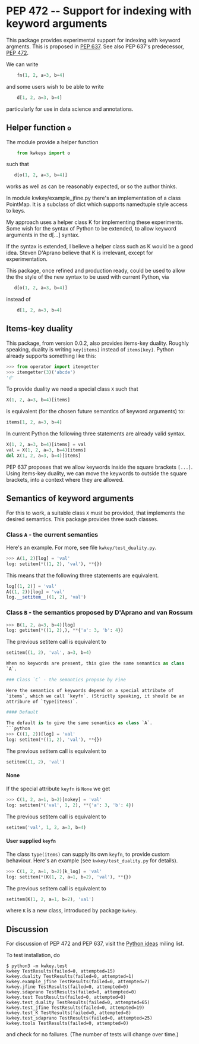 # PEP 472 -- Support for indexing with keyword arguments

This package provides experimental support for indexing with keyword
argments. This is proposed in [PEP
637](https://www.python.org/dev/peps/pep-0637/). See also PEP 637's
predecessor, [PEP 472](https://www.python.org/dev/peps/pep-0472/).

We can write
```python
    fn(1, 2, a=3, b=4)
```
and some users wish to be able to write
```python
    d[1, 2, a=3, b=4]
```
particularly for use in data science and annotations.


## Helper function `o`

The module provide a helper function
```python
    from kwkeys import o
```
such that
```python
   d[o(1, 2, a=3, b=4)]
```
works as well as can be reasonably expected, or so the author thinks.

In module kwkey/example_jfine.py there's an implementation of a class
PointMap. It is a subclass of dict which supports namedtuple style
access to keys.

My approach uses a helper class K for implementing these
experiments. Some wish for the syntax of Python to be extended, to
allow keyword arguments in the d[...] syntax.

If the syntax is extended, I believe a helper class such as K would be
a good idea.  Steven D'Aprano believe that K is irrelevant, except for
experimentation.

This package, once refined and production ready, could be used to
allow the the style of the new syntax to be used with current Python,
via
```python
   d[o(1, 2, a=3, b=4)]
```
instead of
```python
    d[1, 2, a=3, b=4]
```

## Items-key duality

This package, from version 0.0.2, also provides items-key
duality. Roughly speaking, duality is writing `key[items]` instead of
`items[key]`. Python already supports something like this:

```python
>>> from operator import itemgetter
>>> itemgetter(3)('abcde')
'd'
```

To provide duality we need a special class `X` such that

```python
X(1, 2, a=3, b=4)[items]
```

is equivalent (for the chosen future semantics of keyword arguments)
to:

```python
items[1, 2, a=3, b=4]
```

In current Python the following three statements are already valid
syntax.

```python
X(1, 2, a=3, b=4)[items] = val
val = X(1, 2, a=3, b=4)[items]
del X(1, 2, a=3, b=4)[items]
```

PEP 637 proposes that we allow keywords inside the square brackets
`[...]`. Using items-key duality, we can move the keywords to outside
the square brackets, into a context where they are allowed.

## Semantics of keyword arguments

For this to work, a suitable class `X` must be provided, that
implements the desired semantics. This package provides three such
classes.

### Class `A` - the current semantics

Here's an example. For more, see file `kwkey/test_duality.py`.
```python
>>> A(1, 2)[log] = 'val'
log: setitem(*((1, 2), 'val'), **{})
```

This means that the following three statements are equivalent.
```python
log[(1, 2)] = 'val'
A((1, 2))[log] = 'val'
log.__setitem__((1, 2), 'val')
```

### Class `B` - the semantics proposed by D'Aprano and van Rossum

```python
>>> B(1, 2, a=3, b=4)[log]
log: getitem(*((1, 2),), **{'a': 3, 'b': 4})
```

The previous setitem call is equivalent to
```python
setitem((1, 2), 'val', a=3, b=4)

When no keywords are present, this give the same semantics as class
`A`.

### Class `C` - the semantics propose by Fine

Here the semantics of keywords depend on a special attribute of
`items`, which we call `keyfn`. (Strictly speaking, it should be an
attribure of `type(items)`.

#### Default

The default is to give the same semantics as class `A`.
```python
>>> C((1, 2))[log] = 'val'
log: setitem(*((1, 2), 'val'), **{})
```

The previous setitem call is equivalent to
```python
setitem((1, 2), 'val')
```

#### None

If the special attribute `keyfn` is `None` we get
```python
>>> C(1, 2, a=1, b=2)[nokey] = 'val'
log: setitem(*('val', 1, 2), **{'a': 3, 'b': 4})
```

The previous setitem call is equivalent to
```python
setitem('val', 1, 2, a=3, b=4)
```

#### User supplied `keyfn`

The class `type(items)` can supply its own `keyfn`, to provide custom
behaviour. Here's an example (see `kwkey/test_duality.py` for
details).

```python
>>> C(1, 2, a=1, b=2)[k_log] = 'val'
log: setitem(*(K(1, 2, a=1, b=2), 'val'), **{})
```

The previous setitem call is equivalent to
```python
setitem(K(1, 2, a=1, b=2), 'val')
```
where `K` is a new class, introduced by package `kwkey`.

## Discussion

For discussion of PEP 472 and PEP 637, visit the [Python
ideas](https://mail.python.org/archives/list/python-ideas@python.org/)
miling list.


To test installation, do
```
$ python3 -m kwkey.test
kwkey TestResults(failed=0, attempted=15)
kwkey.duality TestResults(failed=0, attempted=1)
kwkey.example_jfine TestResults(failed=0, attempted=7)
kwkey.jfine TestResults(failed=0, attempted=0)
kwkey.sdaprano TestResults(failed=0, attempted=0)
kwkey.test TestResults(failed=0, attempted=0)
kwkey.test_duality TestResults(failed=0, attempted=65)
kwkey.test_jfine TestResults(failed=0, attempted=19)
kwkey.test_K TestResults(failed=0, attempted=8)
kwkey.test_sdaprano TestResults(failed=0, attempted=25)
kwkey.tools TestResults(failed=0, attempted=0)
```
and check for no failures. (The number of tests will change over time.)